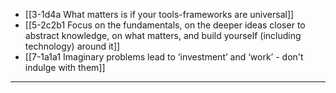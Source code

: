 - [[3-1d4a What matters is if your tools-frameworks are universal]]
- [[5-2c2b1 Focus on the fundamentals, on the deeper ideas closer to abstract knowledge, on what matters, and build yourself (including technology) around it]]
- [[7-1a1a1 Imaginary problems lead to ‘investment’ and ‘work’ - don't indulge with them]]
---
